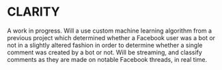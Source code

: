 # CLARITY

A work in progress. Will a use custom machine learning algorithm from a previous
project which determined whether a Facebook user was a bot or not in a slightly
altered fashion in order to determine whether a single comment was created by a bot
or not. Will be streaming, and classify comments as they are made on notable Facebook
threads, in real time.
